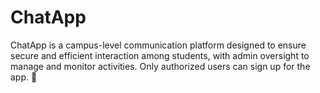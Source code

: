 # ChatApp
ChatApp is a campus-level communication platform designed to ensure secure and efficient interaction among students, with admin oversight to manage and monitor activities. Only authorized users can sign up for the app. 🏫

